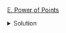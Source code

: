 [E. Power of Points](https://codeforces.com/contest/1857/problem/E)

<details><summary>Solution</summary>

![](../../../assets/1857E.png)

</details>

